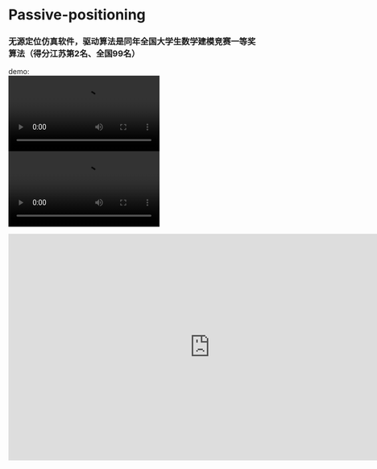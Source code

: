 # Passive-positioning
### 无源定位仿真软件，驱动算法是同年全国大学生数学建模竞赛一等奖算法（得分江苏第2名、全国99名）
demo:\
![demo](https://github.com/BGMLoveWCJ/Passive-positioning/blob/main/demo.mp4)
<video src="https://github.com/BGMLoveWCJ/Passive-positioning/blob/main/demo.mp4" controls>
</video>

<iframe 
    src="https://github.com/BGMLoveWCJ/Passive-positioning/blob/main/demo.mp4"
    width="800" 
    height="450" 
    frameborder="0" 
    allowfullscreen>
</iframe>
